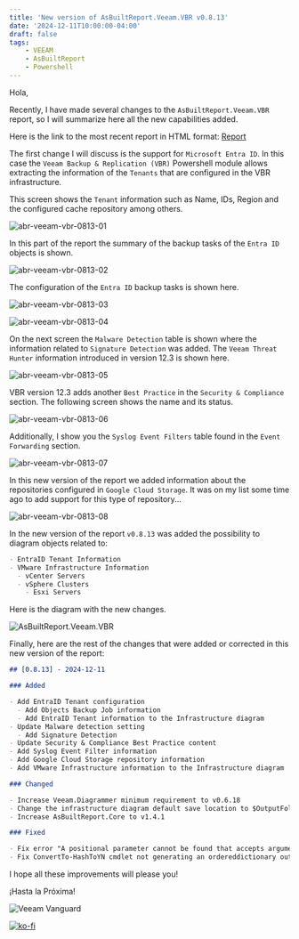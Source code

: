 ```yaml
---
title: 'New version of AsBuiltReport.Veeam.VBR v0.8.13'
date: '2024-12-11T10:00:00-04:00'
draft: false
tags:
    - VEEAM
    - AsBuiltReport
    - Powershell
---
```


Hola,

Recently, I have made several changes to the `AsBuiltReport.Veeam.VBR` report, so I will summarize here all the new capabilities added.

Here is the link to the most recent report in HTML format: [Report](https://htmlpreview.github.io/?https://raw.githubusercontent.com/AsBuiltReport/AsBuiltReport.Veeam.VBR/dev/Samples/Sample%20Veeam%20Backup%20%26%20Replication%20As%20Built%20Report.html)

The first change I will discuss is the support for `Microsoft Entra ID`. In this case the `Veeam Backup & Replication (VBR)` Powershell module allows extracting the information of the `Tenants` that are configured in the VBR infrastructure.

This screen shows the `Tenant` information such as Name, IDs, Region and the configured cache repository among others.

![abr-veeam-vbr-0813-01](/img/2024/abr-veeam-vbr-0_8_13/abr-veeam-vbr-0813-01.webp)

In this part of the report the summary of the backup tasks of the `Entra ID` objects is shown.

![abr-veeam-vbr-0813-02](/img/2024/abr-veeam-vbr-0_8_13/abr-veeam-vbr-0813-02.webp)

The configuration of the `Entra ID` backup tasks is shown here.

![abr-veeam-vbr-0813-03](/img/2024/abr-veeam-vbr-0_8_13/abr-veeam-vbr-0813-03.webp)

![abr-veeam-vbr-0813-04](/img/2024/abr-veeam-vbr-0_8_13/abr-veeam-vbr-0813-04.webp)

On the next screen the `Malware Detection` table is shown where the information related to `Signature Detection` was added. The `Veeam Threat Hunter` information introduced in version 12.3 is shown here.

![abr-veeam-vbr-0813-05](/img/2024/abr-veeam-vbr-0_8_13/abr-veeam-vbr-0813-05.webp)

VBR version 12.3 adds another `Best Practice` in the `Security & Compliance` section. The following screen shows the name and its status.

![abr-veeam-vbr-0813-06](/img/2024/abr-veeam-vbr-0_8_13/abr-veeam-vbr-0813-06.webp)

Additionally, I show you the `Syslog Event Filters` table found in the `Event Forwarding` section.

![abr-veeam-vbr-0813-07](/img/2024/abr-veeam-vbr-0_8_13/abr-veeam-vbr-0813-07.webp)

In this new version of the report we added information about the repositories configured in `Google Cloud Storage`. It was on my list some time ago to add support for this type of repository...

![abr-veeam-vbr-0813-08](/img/2024/abr-veeam-vbr-0_8_13/abr-veeam-vbr-0813-08.webp)

In the new version of the report `v0.8.13` was added the possibility to diagram objects related to:

```markdown
- EntraID Tenant Information
- VMware Infrastructure Information
  - vCenter Servers
  - vSphere Clusters
    - Esxi Servers
```

Here is the diagram with the new changes.

![AsBuiltReport.Veeam.VBR](/img/2024/abr-veeam-vbr-0_8_13/AsBuiltReport.Veeam.VBR.webp)

Finally, here are the rest of the changes that were added or corrected in this new version of the report:

```markdown
## [0.8.13] - 2024-12-11

### Added 

- Add EntraID Tenant configuration
  - Add Objects Backup Job information
  - Add EntraID Tenant information to the Infrastructure diagram
- Update Malware detection setting
  - Add Signature Detection
- Update Security & Compliance Best Practice content
- Add Syslog Event Filter information
- Add Google Cloud Storage repository information
- Add VMware Infrastructure information to the Infrastructure diagram

### Changed

- Increase Veeam.Diagrammer minimum requirement to v0.6.18
- Change the infrastructure diagram default save location to $OutputFolderPath
- Increase AsBuiltReport.Core to v1.4.1

### Fixed

- Fix error "A positional parameter cannot be found that accepts argument '-'" at Get-AbrVbrConfigurationBackupSetting cmdlet
- Fix ConvertTo-HashToYN cmdlet not generating an ordereddictionary output
```

I hope all these improvements will please you!

¡Hasta la Próxima!

![Veeam Vanguard](/img/2024/abr-veeam-vbr-0_8_13/veeam_vanguard.webp#center)

[![ko-fi](https://ko-fi.com/img/githubbutton_sm.svg)](https://ko-fi.com/F1F8DEV80)
